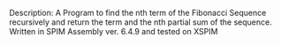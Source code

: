 Description: A Program to find the nth term of the Fibonacci Sequence recursively and return the term and the nth partial sum
of the sequence. Written in SPIM Assembly ver. 6.4.9 and tested on XSPIM 
